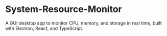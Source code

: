 # System-Resource-Monitor
A GUI desktop app to monitor CPU, memory, and storage in real time, built with Electron, React, and TypeScript.